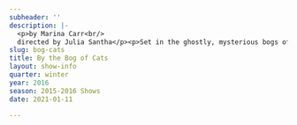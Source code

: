 ```yaml
---
subheader: ''
description: |-
  <p>by Marina Carr<br/>
  directed by Julia Santha</p><p>Set in the ghostly, mysterious bogs of the Irish midlands, this contemporary retelling of “Medea” is penned by Marina Carr - one of Ireland's leading playwrights. Hester Swane, an Irish Traveler, is trying to come to terms with a lifetime of abandonment.  Hester sets forth on a path of vengeance after discovering her love and the father of her child is set to marry another woman. Secrets, ghosts, and heartache surround Hester like a fog as she is pushed to the edge of reason to fight for the life and love she wants to deserve in this modern experience of Greek fate.</p><p><strong>Grace Bolander</strong> (Hester Swane) is a second-year in the College majoring in TAPS and minoring in English and Creative Writing. Previous acting credits include <em>Macbeth</em> (Lady Macbeth) and <em>Variations on the Death of Trotsky</em> (Mrs. Trotsky) with UT, as well as <em>Hamlet</em> (Hamlet) and <em>Romeo and Juliet</em> (Juliet) with Actors' Theatre of Columbus. Grace currently works as the Casting/Education Intern at Court Theatre.</p><p><strong>Joey Whitaker</strong> (Carthage) is a fourth-year English major in the College. Previous acting credits include <em>A Midsummer Night's Dream </em>(Demetrius), <em>Henry VI</em> (Edward), and <em>'Tis Pity She's a Whore</em> (Giovanni). He composed an ambient electronic score for <em>Richard II</em>.</p><p><strong>India Weston </strong>(Josie) is a student in the College.</p><p><strong>Patrick McCarthy</strong> (Xavier Cassidy) is a third-year English and Linguistics major. He has previously appeared in Twelfth Night (Malvolio) and Rumors (Ken).</p><p><strong>Livia Reiner</strong> (Caroline) is a first-year in the College with an undecided major. But, she is not undecided about proclaiming this to be her first UT show. She has performed with Overtone Industries and the Downtown Repertory Theater Company in Los Angeles, and spent a semester at the Eugene O'Neill Theater Center's National Theater Institute.</p><p><strong>Elisabeth Del Toro</strong> (Mrs. Kilbride) is a fourth-year TAPS major. She has acted (<em>Twelfth Night, SubURBia, This Is How It Goes, Closer, Cabaret, Godspell, Grey Gardens, House of Yes, Drowsy Chaperone, ALICES</em>), stagehand-ed (<em>Henry VI</em>), assistant sound designed (<em>Glass Menagerie</em>), and .gif designed (<em>Hamlion</em>) for UT, and directed a Commedia dell’Arte musical (<em>Cherry Poppins</em>). Elisabeth is also a curator of the Theater[24] Festival and Chair of the University Theater Committee.</p> <p><strong>Maxine Frendel</strong> (Catwoman) is a fourth-year in the College majoring in Sociology. This is her first UT show! Previously she has performed with Commedia (<em>Angelica</em>) and has served as Marketing Director for <em>The Tempest</em> at Promontory Point Park.</p><p><strong>Megan Philippi</strong> (Monica Murray) is a second-year in the College, prospectively majoring in TAPS and minoring in Ecology and Evolution. She assistant directed <em>Urinetown</em>, directed <em>Rabbits</em> for New Work Week, and assistant set designed <em>Endgame</em>.</p> <p><strong>Sam Segan</strong> (Ghost of Joseph Swane) is a student in the College.</p><p><strong>Alex Hearn</strong> (Ghost Fancier/Young Dunne) is a third-year in the College studying Public Policy and TAPS. He is very excited for the chance to work with Julia again, after acting for her in <em>Suburbia</em> (Fall Pro-show 2015) and <em>Endgame</em> (Fall 2014). Alex mostly acts but sometimes directs, and will be directing Noises Off for the Spring 2016 season. He is the secretary of UT Committee.</p><p><strong>Eric Kirkes</strong> (Father Willow) is a third-year in the College majoring in Music and minoring in TAPS. Previous acting credits include <em>Godspell</em> (Ensemble), <em>A Little Star Quality</em> (Ché), <em>Closer</em> (Props Designer), <em>Scenes from Rabbit Hole</em> (Director), and in several Fire Escape Films productions. Eric is a member of UT Committee.</p><p><strong>Julia Santha</strong> (Director) is a fourth-year in the College majoring in Law, Letters and Society and minoring in Theatre and Performance Studies. This is her third UT Mainstage production. In the past, she directed Sam Shepard's <em>Fool for Love</em>, Samuel Beckett's <em>Endgame</em>, and a workshop of David Mamet's <em>Boston Marriage</em>. Julia is grateful for this opportunity to grow and for the amazing team and family of the Bog.</p><p><strong>Ben Sulser</strong> (Production Manager) is a fourth-year in the College majoring in Evolutionary Biology and minoring in German. Previous credits include: <em>Miss Julie</em> (PM), Winter Workshops 2015 (SM), Winter Workshops 2014 (PM), <em>Hamletmachine </em>(SM), and <em>Hotel Nepenthe</em> (SM). Ben is also a member of TAPS Technical Staff, serving as the Assistant Production Manager and staff liaison to multiple productions.</p> <p><strong>Natalie Wagner</strong> (Stage Manager) is a third-year student majoring in Law, Letters, and Society. Her UChicago stage management credits include <em>Suburbia, Endgame, The Effect of Gamma Rays on Man-in-the-Moon Marigolds, </em>and four mainstage shows as ASM. She serves as UT Committee's Treasurer and as a Curator for the quarterly Theater[24] festival. Additionally, she has worked on multiple summer theater festivals in NYC, including two New York Musical Theatre Festival productions: <em>Spot on the Wall</em> (PA) and the concert <em>Beyond Words</em> (SM).</p><p><strong>Elise Kauzlaric</strong> (Dialect Coach) is a dialect coach, director, and actor who has made Chicago her professional home for 18 years. She is an ensemble member of Lifeline Theatre and is a member of the adjunct faculty of Chicago College of Performing Arts and DePaul University.</p> <p><strong>Zev Steinberg</strong> (Fight Director) is a professor of Stage Combat, Movement, and Acting at the University of Illinois at Urbana Champaign. Zev has choreographed violence in theatres all over the Midwest, and has as been recognized 11 times for his artistic achievements. Zev is a Certified Teacher, and recipient of the Paddy Crean Award with the Society of American Fight Directors. Zev is also a certified Yoga teacher. Zev holds his MFA in Acting from Michigan Stage University, after graduating with a BFA from the department of Theatre at the University of Illinois.</p><p><strong>Charlie Lovejoy</strong> (Floor Manager) is a second-year prospective English literature and TAPS double-major. Charlie’s previous UT stage management credits include <em>Miss Julie </em>(SM), <em>Context</em> (SM), <em>Amadeus</em> (ASM), and <em>The Effect of Gamma Rays on Man-in-the-Moon Marigolds</em> (ASM). Charlie is currently serving as a member of UT Committee. Over the past six years, Charlie has stage managed numerous productions through community, professional, and school theatre.</p><p><strong>Emma Heras</strong> (Dramaturg) is a student in the College.</p><p><strong>Coriander Mayer</strong> (Lighting Designer) is a second-year TAPS and English major in the College. Most recently, Cori directed <em>The Candles</em> for A Weekend of Workshops. Since coming to Chicago, Cori has also acted (UT, Two Brothers, Green Shirt Studio), lighting designed (UT, Commedia dell Arte, Madison Street Theater), electrician'd (UT, Mandel Hall, Apollo Theater, Mercury Theater), and improvised (Annoyance Theater, The Second City).</p><p><strong>Sydney Purdue</strong> (Scenic Designer) is a second-year in the College most likely majoring in Statistics. Previously, she has worked on the scenic designs of <em>Giselle, Twelfth Night, This Is How It Goes, </em>and <em>Macbeth</em> and on the stage management teams of <em>Candles, Rumors, and Amadeus</em>.</p> <p><strong>Colin Garon</strong> (Props Designer) is a second-year in the College majoring in HIPS. Colin has previously designed props for <em>Endgame, Amadeus, Love's Labour's Lost,</em> and <em>Miss Julie</em>.</p><p><strong>Tiffany "Tippo" Wang</strong> (Master Carpenter) is a third-year Psychology major. Tippo is a member of UT/TAPS Tech Staff, serving as Assistant Technical Director.</p> <p><strong>Alice Sheehan</strong> (Master Electrician) and is a second-year majoring in Near Eastern Languages and Civilizations and minoring in Theater and Performance Studies. UT credits include as lighting designer:<em> Miss Julie</em> and <em>Amadeus</em>, as ME: <em>Love's Labours Lost</em>, and assisting on shows including <em>Endgame</em>, <em>The Effect of Gamma Rays on Man in the Moon Marigolds</em>, and <em>This Is How It Goes</em>.</p><p><strong>Ty Easley </strong>(Sound Designer) is a student in the College.</p><p><strong>Omar El Sharif </strong>(Composer) is a student in the College.</p><p><strong>Itzel Blancas </strong>(Costume Designer) is a student in the College.</p><p><strong>Colin Garon</strong> (Props Designer) is a student in the College.</p> <p><strong>David Lovejoy</strong> (Assistant Director) is a third-year in the College majoring in TAPS and a recent graduate of the ACADEMY at Blackbox. Previous acting credits include Hamm (<em>Endgame</em>) and Puck (<em>Midsummer</em>), previous directing experience includes an independent production of <em>The Tempest</em>.</p><p><strong>Ellen Wiese</strong> (Assistant Stage Manager) is a third-year in the College majoring in English and Public Policy. Previously, Ellen worked as the ASM on<em> Miss Julie</em>.</p><p><strong>Sophie Downes</strong> (Assistant Sound Designer) is a third-year in the College majoring in English. She previously served as assistant sound designer for Neil Simon's <em>Rumors</em>. Other UT credits: production manager (A Weekend of Workshops, Apsara Presents <em>Avalu</em>), assistant production manager (<em>Henry V, Fool For Love, As You Like It</em>).</p><p><strong>Elizabeth Ortiz</strong> (Assistant Lighting Designer) is a second-year in the College majoring in Public Policy and Political Science. She is very excited to be doing her first production as an assistant lighting designer. Former acting credits include Queenie in <em>The Wild Party</em> and Wind in <em>The Tempest. </em>Outside UT, she is on the Executive Committee of University Ballet of Chicago and has been featured in <em>Raymonda, Le Corsaire, Giselle</em>, and <em>Sleeping Beauty. </em>She is also a member of Unaccompanied Women A Cappella, where she serves as the assistant music director and choreographer.</p> <p><strong>Hannah Zinky</strong> (Assistant Costume Designer) is a student in the College.</p><p><strong>Maya Jain</strong> (Assistant Set Designer) is a first-year in the College majoring in TAPS. She was a part of a Weekend of Workshops last quarter in <em>The Candles</em> (Flask). Other favorite theatre credits of hers include <em>Medea </em>(Medea) and <em>Macbeth </em>(the Third Witch).</p><p><strong>Abi Hunter </strong>(Assistant Scenic Designer) is a student in the College.</p><p><strong>Bobbie Sheng</strong> (Assistant Props Designer) is a first-year in the College. She has previously worked on <em>Miss Julie.</em></p><p><strong>Alex Morales </strong>(Tech Staff Liaison) is a student in the College.</p><p><strong>Lexi Turner</strong> (Committee Liaison) is a student in the College.</p><p><strong>Shayon</strong> <strong>Sengupta</strong> (Electrician) is a student in the College.</p><p><strong>Michael Roy</strong> (Electrician) is a student in the College.</p><p><strong>Gabi Mulder</strong> (Painter) is a student in the College.</p>
slug: bog-cats
title: By the Bog of Cats
layout: show-info
quarter: winter
year: 2016
season: 2015-2016 Shows
date: 2021-01-11

---
```

